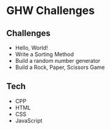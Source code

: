 # GHW Challenges

## Challenges
 - Hello, World!
 - Write a Sorting Method
 - Build a random number generator
 - Build a Rock, Paper, Scissors Game

## Tech
- CPP
- HTML
- CSS
- JavaScript
